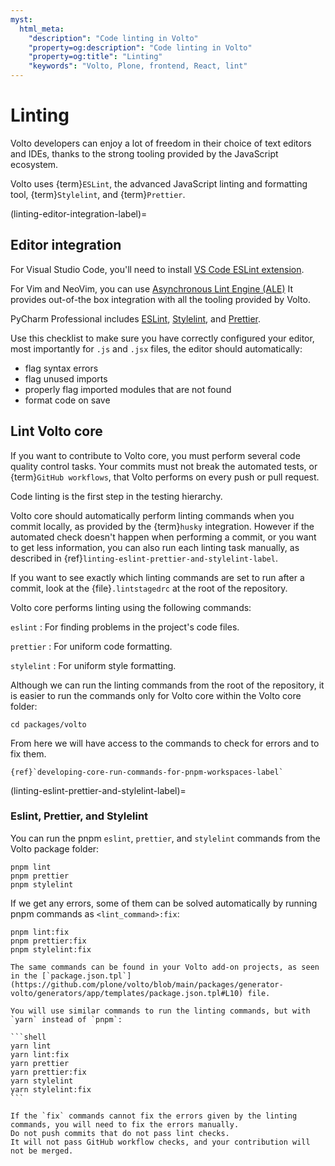 ```yaml
---
myst:
  html_meta:
    "description": "Code linting in Volto"
    "property=og:description": "Code linting in Volto"
    "property=og:title": "Linting"
    "keywords": "Volto, Plone, frontend, React, lint"
---
```


# Linting

Volto developers can enjoy a lot of freedom in their choice of text editors and IDEs, thanks to the strong tooling provided by the JavaScript ecosystem.

Volto uses {term}`ESLint`, the advanced JavaScript linting and formatting tool, {term}`Stylelint`, and {term}`Prettier`.


(linting-editor-integration-label)=

## Editor integration

For Visual Studio Code, you'll need to install [VS Code ESLint extension](https://marketplace.visualstudio.com/items?itemName=dbaeumer.vscode-eslint).

For Vim and NeoVim, you can use [Asynchronous Lint Engine (ALE)](https://github.com/dense-analysis/ale)
It provides out-of-the box integration with all the tooling provided by Volto.

PyCharm Professional includes [ESLint](https://www.jetbrains.com/help/pycharm/eslint.html), [Stylelint](https://www.jetbrains.com/help/pycharm/using-stylelint-code-quality-tool.html), and [Prettier](https://www.jetbrains.com/help/pycharm/prettier.html).

Use this checklist to make sure you have correctly configured your editor, most importantly for `.js` and `.jsx` files, the editor should automatically:

-  flag syntax errors
-  flag unused imports
-  properly flag imported modules that are not found
-  format code on save


## Lint Volto core

If you want to contribute to Volto core, you must perform several code quality control tasks.
Your commits must not break the automated tests, or {term}`GitHub workflows`, that Volto performs on every push or pull request.

Code linting is the first step in the testing hierarchy.

Volto core should automatically perform linting commands when you commit locally, as provided by the {term}`husky` integration.
However if the automated check doesn't happen when performing a commit, or you want to get less information, you can also run each linting task manually, as described in {ref}`linting-eslint-prettier-and-stylelint-label`.

If you want to see exactly which linting commands are set to run after a commit, look at the {file}`.lintstagedrc` at the root of the repository.

Volto core performs linting using the following commands:

`eslint`
:   For finding problems in the project's code files.

`prettier`
:   For uniform code formatting.

`stylelint`
:   For uniform style formatting.

Although we can run the linting commands from the root of the repository, it is easier to run the commands only for Volto core within the Volto core folder:

```shell
cd packages/volto
```

From here we will have access to the commands to check for errors and to fix them.

```{seealso}
{ref}`developing-core-run-commands-for-pnpm-workspaces-label`
```


(linting-eslint-prettier-and-stylelint-label)=

### Eslint, Prettier, and Stylelint

You can run the pnpm `eslint`, `prettier`, and `stylelint` commands from the Volto package folder:

```shell
pnpm lint 
pnpm prettier
pnpm stylelint
```

If we get any errors, some of them can be solved automatically by running pnpm commands as `<lint_command>:fix`:

```shell
pnpm lint:fix
pnpm prettier:fix
pnpm stylelint:fix
```

````{note}
The same commands can be found in your Volto add-on projects, as seen in the [`package.json.tpl`](https://github.com/plone/volto/blob/main/packages/generator-volto/generators/app/templates/package.json.tpl#L10) file.

You will use similar commands to run the linting commands, but with `yarn` instead of `pnpm`:

```shell
yarn lint
yarn lint:fix
yarn prettier
yarn prettier:fix
yarn stylelint
yarn stylelint:fix
```
````

```{important}
If the `fix` commands cannot fix the errors given by the linting commands, you will need to fix the errors manually.
Do not push commits that do not pass lint checks.
It will not pass GitHub workflow checks, and your contribution will not be merged.
```
